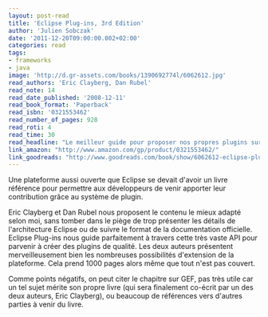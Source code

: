 ```yaml
---
layout: post-read
title: 'Eclipse Plug-ins, 3rd Edition'
author: 'Julien Sobczak'
date: '2011-12-20T09:00:00.002+02:00'
categories: read
tags:
- frameworks
- java
image: 'http://d.gr-assets.com/books/1390692774l/6062612.jpg'
read_authors: 'Eric Clayberg, Dan Rubel'
read_note: 14
read_date_published: '2008-12-11'
read_book_format: 'Paperback'
read_isbn: '0321553462'
read_number_of_pages: 928
read_roti: 4
read_time: 30
read_headline: "Le meilleur guide pour proposer nos propres plugins sur cette formidable plateforme. Attention, le livre couvre la version 3.4."
link_amazon: "http://www.amazon.com/gp/product/0321553462/"
link_goodreads: "http://www.goodreads.com/book/show/6062612-eclipse-plug-ins"
---
```



Une plateforme aussi ouverte que Eclipse se devait d'avoir un livre référence pour permettre aux développeurs de venir apporter leur contribution grâce au système de plugin.

Eric Clayberg et Dan Rubel nous proposent le contenu le mieux adapté selon moi, sans tomber dans le piège de trop présenter les détails de l'architecture Eclipse ou de suivre le format de la documentation officielle. Eclipse Plug-ins nous guide parfaitement à travers cette très vaste API pour parvenir à créer des plugins de qualité. Les deux auteurs présentent merveilleusement bien les nombreuses possibilités d'extension de la plateforme. Cela prend 1000 pages alors même que tout n'est pas couvert.

Comme points négatifs, on peut citer le chapitre sur GEF, pas très utile car un tel sujet mérite son propre livre (qui sera finalement co-écrit par un des deux auteurs, Eric Clayberg), ou beaucoup de références vers d'autres parties à venir du livre.

